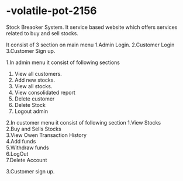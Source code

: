 # -volatile-pot-2156

Stock Breaoker System.
It service based website which offers services related to buy and sell stocks.

It consist of 3 section on main menu 
1.Admin Login. 
2.Customer Login 
3.Customer Sign up.

1.In admin menu it consist of following sections
1. View all customers.
2. Add new stocks.
3. View all stocks.
4. View consolidated report
5. Delete customer
6. Delete Stock
7. Logout admin


2.In customer menu it consist of following section
1.View Stocks                           
2.Buy and Sells Stocks                  
3.View Owen Transaction History         
4.Add funds                             
5.Withdraw funds                        
6.LogOut                                
7.Delete Account  

3.Customer sign up.
